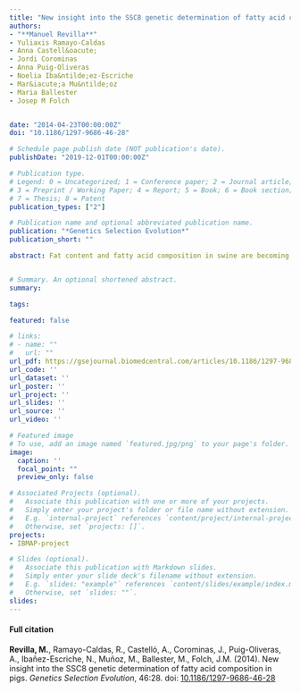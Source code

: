 ```yaml
---
title: "New insight into the SSC8 genetic determination of fatty acid composition in pigs"
authors:
- "**Manuel Revilla**"
- Yuliaxis Ramayo-Caldas
- Anna Castell&oacute;
- Jordi Corominas
- Anna Puig-Oliveras
- Noelia Iba&ntilde;ez-Escriche
- Mar&iacute;a Mu&ntilde;oz
- Maria Ballester
- Josep M Folch


date: "2014-04-23T00:00:00Z"
doi: "10.1186/1297-9686-46-28"

# Schedule page publish date (NOT publication's date).
publishDate: "2019-12-01T00:00:00Z"

# Publication type.
# Legend: 0 = Uncategorized; 1 = Conference paper; 2 = Journal article;
# 3 = Preprint / Working Paper; 4 = Report; 5 = Book; 6 = Book section;
# 7 = Thesis; 8 = Patent
publication_types: ["2"]

# Publication name and optional abbreviated publication name.
publication: "*Genetics Selection Evolution*"
publication_short: ""

abstract: Fat content and fatty acid composition in swine are becoming increasingly studied because of their effect on sensory and nutritional quality of meat. A QTL (quantitative trait locus) for fatty acid composition in backfat was previously detected on porcine chromosome 8 (SSC8) in an Iberian x Landrace F2 intercross. More recently, a genome-wide association study detected the same genomic region for muscle fatty acid composition in an Iberian x Landrace backcross population. *ELOVL6*, a strong positional candidate gene for this QTL, contains a polymorphism in its promoter region (*ELOVL6&#58;c.-533C &lt; T*), which is associated with percentage of palmitic and palmitoleic acids in muscle and adipose tissues. Here, a combination of single-marker association and the haplotype-based approach was used to analyze backfat fatty acid composition in 470 animals of an Iberian x Landrace F<sub>2</sub> intercross genotyped with 144 SNPs (single nucleotide polymorphisms) distributed along SSC8.Two trait-associated SNP regions were identified at 93 Mb and 119 Mb on SSC8. The strongest statistical signals of both regions were observed for palmitoleic acid (C16&#58;1(n-7)) content and C18&#58;0&#47;C16&#58;0 and C18&#58;1(n-7)&#47;C16&#58;1(n-7) elongation ratios. *MAML3* and *SETD7* are positional candidate genes in the 93 Mb region and two novel microsatellites in *MAML3* and nine SNPs in *SETD7* were identified. No significant association for the *MAML3* microsatellite genotypes was detected. The *SETD7&#58;c.700G &gt; T* SNP, although statistically significant, was not the strongest signal in this region. In addition, the expression of *MAML3* and *SETD7* in liver and adipose tissue varied among animals, but no association was detected with the polymorphisms in these genes. In the 119 Mb region, the *ELOVL6&#58;c.-533C &lt; T* polymorphism showed a strong association with percentage of palmitic and palmitoleic fatty acids and elongation ratios in backfat. Our results suggest that the polymorphisms studied in *MAML3* and *SETD7* are not the causal mutations for the QTL in the 93 Mb region. However, the results for *ELOVL6* support the hypothesis that the *ELOVL6&#58;c.-533C &gt; T* polymorphism has a pleiotropic effect on backfat and intramuscular fatty acid composition and that it has a role in the determination of the QTL in the 119 Mb region.


# Summary. An optional shortened abstract.
summary: 

tags:

featured: false

# links:
# - name: ""
#   url: ""
url_pdf: https://gsejournal.biomedcentral.com/articles/10.1186/1297-9686-46-28
url_code: ''
url_dataset: ''
url_poster: ''
url_project: ''
url_slides: ''
url_source: ''
url_video: ''

# Featured image
# To use, add an image named `featured.jpg/png` to your page's folder. 
image:
  caption: ''
  focal_point: ""
  preview_only: false

# Associated Projects (optional).
#   Associate this publication with one or more of your projects.
#   Simply enter your project's folder or file name without extension.
#   E.g. `internal-project` references `content/project/internal-project/index.md`.
#   Otherwise, set `projects: []`.
projects: 
- IBMAP-project

# Slides (optional).
#   Associate this publication with Markdown slides.
#   Simply enter your slide deck's filename without extension.
#   E.g. `slides: "example"` references `content/slides/example/index.md`.
#   Otherwise, set `slides: ""`.
slides: 
---
```


#### Full citation ####
**Revilla, M.**, Ramayo-Caldas, R., Castell&oacute;, A., Corominas, J., Puig-Oliveras, A., Iba&ntilde;ez-Escriche, N., Mu&ntilde;oz, M., Ballester, M., Folch, J.M. (2014). New insight into the SSC8 genetic determination of fatty acid composition in pigs. *Genetics Selection Evolution*, 46:28. doi: [10.1186/1297-9686-46-28](https://doi.org/10.1186/1297-9686-46-28 "10.1186/1297-9686-46-28") 

